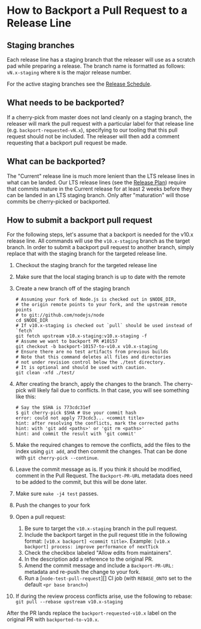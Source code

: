 # How to Backport a Pull Request to a Release Line

## Staging branches

Each release line has a staging branch that the releaser will use as a scratch pad while preparing a release. The branch name is formatted as follows: `vN.x-staging` where `N` is the major release number.

For the active staging branches see the [Release Schedule](https://github.com/nodejs/Release#release-schedule1).

## What needs to be backported?

If a cherry-pick from master does not land cleanly on a staging branch, the releaser will mark the pull request with a particular label for that release line (e.g. `backport-requested-vN.x`), specifying to our tooling that this pull request should not be included. The releaser will then add a comment requesting that a backport pull request be made.

## What can be backported?

The "Current" release line is much more lenient than the LTS release lines in what can be landed. Our LTS release lines (see the [Release Plan](https://github.com/nodejs/Release#release-plan)) require that commits mature in the Current release for at least 2 weeks before they can be landed in an LTS staging branch. Only after "maturation" will those commits be cherry-picked or backported.

## How to submit a backport pull request

For the following steps, let's assume that a backport is needed for the v10.x release line. All commands will use the `v10.x-staging` branch as the target branch. In order to submit a backport pull request to another branch, simply replace that with the staging branch for the targeted release line.

1. Checkout the staging branch for the targeted release line
2. Make sure that the local staging branch is up to date with the remote
3. Create a new branch off of the staging branch

    ```shell
    # Assuming your fork of Node.js is checked out in $NODE_DIR,
    # the origin remote points to your fork, and the upstream remote points
    # to git://github.com/nodejs/node
    cd $NODE_DIR
    # If v10.x-staging is checked out `pull` should be used instead of `fetch`
    git fetch upstream v10.x-staging:v10.x-staging -f
    # Assume we want to backport PR #10157
    git checkout -b backport-10157-to-v10.x v10.x-staging
    # Ensure there are no test artifacts from previous builds
    # Note that this command deletes all files and directories
    # not under revision control below the ./test directory.
    # It is optional and should be used with caution.
    git clean -xfd ./test/
    ```

4. After creating the branch, apply the changes to the branch. The cherry-pick will likely fail due to conflicts. In that case, you will see something like this:

    ```shell
    # Say the $SHA is 773cdc31ef
    $ git cherry-pick $SHA # Use your commit hash
    error: could not apply 773cdc3... <commit title>
    hint: after resolving the conflicts, mark the corrected paths
    hint: with 'git add <paths>' or 'git rm <paths>'
    hint: and commit the result with 'git commit'
    ```

5. Make the required changes to remove the conflicts, add the files to the index using `git add`, and then commit the changes. That can be done with `git cherry-pick --continue`.
6. Leave the commit message as is. If you think it should be modified, comment in the Pull Request. The `Backport-PR-URL` metadata does need to be added to the commit, but this will be done later.
7. Make sure `make -j4 test` passes.
8. Push the changes to your fork
9. Open a pull request:
   1. Be sure to target the `v10.x-staging` branch in the pull request.
   1. Include the backport target in the pull request title in the following format: `[v10.x backport] <commit title>`. Example: `[v10.x backport] process: improve performance of nextTick`
   1. Check the checkbox labeled "Allow edits from maintainers".
   1. In the description add a reference to the original PR.
   1. Amend the commit message and include a `Backport-PR-URL:` metadata and re-push the change to your fork.
   1. Run a [`node-test-pull-request`][] CI job (with `REBASE_ONTO` set to the default `<pr base branch>`)
10. If during the review process conflicts arise, use the following to rebase: `git pull --rebase upstream v10.x-staging`

After the PR lands replace the `backport-requested-v10.x` label on the original PR with `backported-to-v10.x`.
